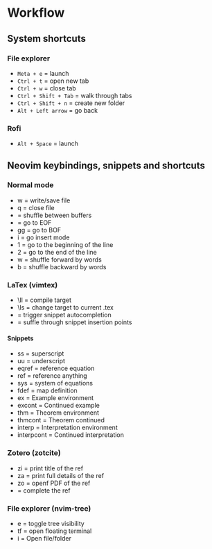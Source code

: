 # Workflow 

## System shortcuts

### File explorer
- `Meta + e` = launch
- `Ctrl + t` = open new tab
- `Ctrl + w` = close tab
- `Ctrl + Shift + Tab` = walk through tabs
- `Ctrl + Shift + n` = create new folder
- `Alt + Left arrow` = go back

### Rofi
- `Alt + Space` = launch

## Neovim keybindings, snippets and shortcuts

### Normal mode
- <leader>w = write/save file
- <leader>q = close file 
- <S-Tab> = shuffle between buffers 
- <S-G> = go to EOF 
- gg = go to BOF 
- i = go insert mode
- 1 = go to the beginning of the line
- 2 = go to the end of the line
- w = shuffle forward by words
- b = shuffle backward by words

### LaTex (vimtex)
- \ll = compile target
- \ls = change target to current .tex
- <Tab> = trigger snippet autocompletion
- <S-Tab> = suffle through snippet insertion points
#### Snippets
- ss = superscript
- uu = underscript
- eqref = reference equation
- ref = reference anything
- sys = system of equations
- fdef = map definition
- ex = Example environment
- excont = Continued example
- thm = Theorem environment
- thmcont = Theorem continued
- interp = Interpretation environment
- interpcont = Continued interpretation

### Zotero (zotcite)
- <leader>zi = print title of the ref
- <leader>za = print full details of the ref
- <leader>zo = openf PDF of the ref
- <C-Space> = complete the ref

### File explorer (nvim-tree)
- <leader>e = toggle tree visibility
- <leader>tf = open floating terminal
- i = Open file/folder
